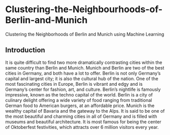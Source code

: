 # Clustering-the-Neighbourhoods-of-Berlin-and-Munich
Clustering the Neighborhoods of Berlin and Munich using Machine Learning
## Introduction
It is quite difficult to find two more dramatically contrasting cities within the same country than Berlin and Munich.
Munich and Berlin are two of the best cities in Germany, and both have a lot to offer. Berlin is not only Germany’s capital and largest city; it is also the cultural hub of the nation. One of the most fascinating cities in Europe, Berlin is vibrant and edgy and is Germany’s center for fashion, art, and culture. Berlin’s nightlife is famously impressive, known as the techno capital of the world. Berlin is a city of culinary delight offering a wide variety of food ranging from traditional German food to American burgers, at an affordable price.
Munich is the wealthy capital of Bavaria and the gateway to the Alps. It is said to be one of the most beautiful and charming cities in all of Germany and is filled with museums and beautiful architecture. It is most famous for being the center of Oktoberfest festivities, which attracts over 6 million visitors every year.
